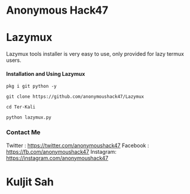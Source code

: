 # Anonymous Hack47
# Lazymux
Lazymux tools installer is very easy to use, only provided for lazy termux users.

#### Installation and Using Lazymux
```
pkg i git python -y
```
```
git clone https://github.com/anonymoushack47/Lazymux
```
```
cd Ter-Kali
```
```
python lazymux.py
```

### Contact Me
Twitter   : https://twitter.com/anonymoushack47
Facebook : https://fb.com/anonymoushack47
Instagram: https://instagram.com/anonymoushack47

# Kuljit Sah
